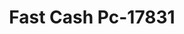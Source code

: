 ---
f_zip-code: 64079
f_state-code: MO
title: Fast Cash Pc-17831
f_phone: 816-431-0371
f_city-only: Platte City
f_address: 402 Branch Street Platte City
f_location-unique-id: '17831'
slug: fast-cash-pc-17831
updated-on: '2024-05-30T13:46:58.046Z'
created-on: '2024-05-30T13:36:59.803Z'
published-on: '2024-05-30T13:54:32.469Z'
f_city-state: cms/city/platte-city-mo.md
f_company: cms/company/fast-cash-pc.md
f_state: cms/state/missouri.md
layout: '[payday-loan].html'
tags: payday-loan
---